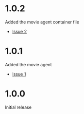 # 1.0.2
Added the movie agent container file
- [Issue 2](https://github.com/shamblett/a2a-dart-samples/issues/2)

# 1.0.1
Added the movie agent
- [Issue 1](https://github.com/shamblett/a2a-dart-samples/issues/1)

# 1.0.0
Initial release